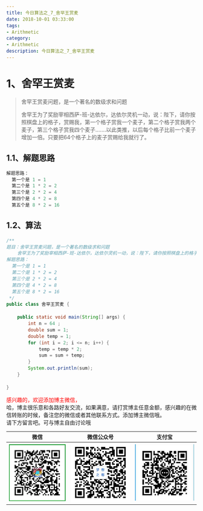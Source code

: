 ```yaml
---
title: 今日算法之_7_舍罕王赏麦
date: 2018-10-01 03:33:00
tags: 
- Arithmetic
category: 
- Arithmetic
description: 今日算法之_7_舍罕王赏麦
---
```




# 1、舍罕王赏麦

> 舍罕王赏麦问题，是一个著名的数级求和问题    
>
> ​    舍罕王为了奖励宰相西萨-班-达依尔，达依尔灵机一动，说：陛下，请你按照棋盘上的格子，赏赐我，第一个格子赏我一个麦子，第二个格子赏我两个麦子，第三个格子赏我四个麦子.......以此类推，以后每个格子比前一个麦子增加一倍。只要把64个格子上的麦子赏赐给我就行了。
> 



## 1.1、解题思路 

```java
解题思路：
  第一个是 1 = 1
  第二个是 1 * 2 = 2
  第三个是 2 * 2 = 4
  第四个是 4 * 2 = 8
  第五个是 8 * 2 = 16
```



## 1.2、算法

```java
/**
题目：舍罕王赏麦问题，是一个著名的数级求和问题
    舍罕王为了奖励宰相西萨-班-达依尔，达依尔灵机一动，说：陛下，请你按照棋盘上的格子，赏赐我，第一个格子赏我一个麦子，第二个格子赏我两个麦子，第三个格子赏我四个麦子.......以此类推，以后每个格子比前一个麦子增加一倍。只要把64个格子上的麦子赏赐给我就行了。
解题思路：
  第一个是 1 = 1
  第二个是 1 * 2 = 2
  第三个是 2 * 2 = 4
  第四个是 4 * 2 = 8
  第五个是 8 * 2 = 16
 */
public class 舍罕王赏麦 {

    public static void main(String[] args) {
        int n = 64 ;
        double sum = 1;
        double temp = 1;
        for (int i = 2; i <= n; i++) {
            temp = temp * 2;
            sum = sum + temp;
        }
        System.out.println(sum);
    }

}
```








<font color="red"> 感兴趣的，欢迎添加博主微信， </font><br/>
哈，博主很乐意和各路好友交流，如果满意，请打赏博主任意金额，感兴趣的在微信转账的时候，备注您的微信或者其他联系方式。添加博主微信哦。
<br/>
请下方留言吧。可与博主自由讨论哦

|微信 | 微信公众号|支付宝|
|:-------:|:-------:|:------:|
| ![微信](https://raw.githubusercontent.com/HealerJean/HealerJean.github.io/master/assets/img/tctip/weixin.jpg)|![微信公众号](https://raw.githubusercontent.com/HealerJean/HealerJean.github.io/master/assets/img/my/qrcode_for_gh_a23c07a2da9e_258.jpg)|![支付宝](https://raw.githubusercontent.com/HealerJean/HealerJean.github.io/master/assets/img/tctip/alpay.jpg) |




<!-- Gitalk 评论 start  -->

<link rel="stylesheet" href="https://unpkg.com/gitalk/dist/gitalk.css">
<script src="https://unpkg.com/gitalk@latest/dist/gitalk.min.js"></script> 
<div id="gitalk-container"></div>    
 <script type="text/javascript">
    var gitalk = new Gitalk({
		clientID: `1d164cd85549874d0e3a`,
		clientSecret: `527c3d223d1e6608953e835b547061037d140355`,
		repo: `HealerJean.github.io`,
		owner: 'HealerJean',
		admin: ['HealerJean'],
		id: '3VyQ5mijhWvlbHUY',
    });
    gitalk.render('gitalk-container');
</script> 

<!-- Gitalk end -->


